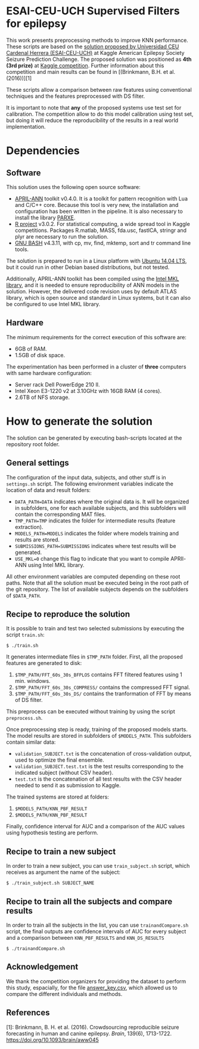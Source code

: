 # ESAI-CEU-UCH Supervised Filters for epilepsy 

This work presents  preprocessing methods to improve KNN
performance. These scripts are based on the [solution proposed by Universidad CEU Cardenal Herrera
(ESAI-CEU-UCH)](https://github.com/ESAI-CEU-UCH/kaggle-epilepsy) at Kaggle American Epilepsy Society Seizure Prediction
Challenge. The proposed solution was positioned as **4th (3rd prize)** at
[Kaggle competition](https://www.kaggle.com/c/seizure-prediction).
Further information about this competition and main results can be
found in [(Brinkmann, B.H. et al. (2016))][1]

These scripts allow a comparison between raw features using
conventional techniques and the features preprocessed with DS filter.

It is important to note that **any** of the proposed systems use test set for
calibration. The competition allow to do this model calibration using test set,
but doing it will reduce the reproducibility of the results in a real world
implementation.

# Dependencies

## Software

This solution uses the following open source software:

- [APRIL-ANN](https://github.com/pakozm/april-ann) toolkit v0.4.0. It is a
  toolkit for pattern recognition with Lua and C/C++ core. Because this tool is
  very new, the installation and configuration has been written in the
  pipeline. It is also necessary to install the library [PARXE](https://github.com/april-org/parxe).
- [R project](http://www.r-project.org/) v3.0.2. For statistical computing, a
  wide spread tool in Kaggle competitions. Packages R.matlab, MASS, fda.usc,
  fastICA, stringr and plyr are necessary to run the solution.
- [GNU BASH](http://www.gnu.org/software/bash/) v4.3.11, with cp, mv, find,
  mktemp, sort and tr command line tools.

The solution is prepared to run in a Linux platform with
[Ubuntu 14.04 LTS](http://www.ubuntu.com/), but it could run in other Debian
based distributions, but not tested.

Additionally, APRIL-ANN toolkit has been compiled using the
[Intel MKL library](https://software.intel.com/en-us/intel-mkl), and it is
needed to ensure reproducibility of ANN models in the solution. However, the
delivered code revision uses by default ATLAS library, which is open source and
standard in Linux systems, but it can also be configured to use Intel MKL
library.

## Hardware

The minimum requirements for the correct execution of this software are:

- 6GB of RAM.
- 1.5GB of disk space.

The experimentation has been performed in a cluster of **three** computers
with same hardware configuration:

- Server rack Dell PowerEdge 210 II.
- Intel Xeon E3-1220 v2 at 3.10GHz with 16GB RAM (4 cores).
- 2.6TB of NFS storage.

# How to generate the solution

The solution can be generated by executing bash-scripts located at the
repository root folder. 

## General settings

The configuration of the input data, subjects, and other stuff is in
`settings.sh` script. The following environment variables indicate the location
of data and result folders:

- `DATA_PATH=DATA` indicates where the original data is. It will be organized in
  subfolders, one for each available subjects, and this subfolders will contain
  the corresponding MAT files.
- `TMP_PATH=TMP` indicates the folder for intermediate results (feature extraction).
- `MODELS_PATH=MODELS` indicates the folder where models training and results
  are stored.
- `SUBMISSIONS_PATH=SUBMISSIONS` indicates where test results will be generated.
- `USE_MKL=0` change this flag to indicate that you want to compile APRIl-ANN
  using Intel MKL library.

All other environment variables are computed depending on these root paths.
Note that all the solution must be executed being in the root path of the git
repository. The list of available subjects depends on the subfolders of
`$DATA_PATH`.

## Recipe to reproduce the solution

It is possible to train and test two selected submissions by executing the
script `train.sh`:

```
$ ./train.sh
```

It generates intermediate files in `$TMP_PATH` folder. First, all the proposed
features are generated to disk:

1. `$TMP_PATH/FFT_60s_30s_BFPLOS` contains FFT filtered features using 1 min. windows.
2. `$TMP_PATH/FFT_60s_30s_COMPRESS/` contains the compressed FFT signal.
3. `$TMP_PATH/FFT_60s_30s_DS/` contains the tranformation of FFT by
   means of DS filter.

This preprocess can be executed without training by using the script
`preprocess.sh`.

Once preprocessing step is ready, training of the proposed models starts. The
model results are stored in subfolders of `$MODELS_PATH`. This subfolders contain
similar data:

- `validation_SUBJECT.txt` is the concatenation of cross-validation output, used
  to optimize the final ensemble.
- `validation_SUBJECT.test.txt` is the test results corresponding to the
  indicated subject (without CSV header).
- `test.txt` is the concatenation of all test results with the CSV header needed
  to send it as submission to Kaggle.

The trained systems are stored at folders:

1. `$MODELS_PATH/KNN_PBF_RESULT`
2. `$MODELS_PATH/KNN_PBF_RESULT`


Finally, confidence interval for AUC and a comparison of the AUC
values using hypothesis testing are perform.

## Recipe to train a new subject

In order to train a new subject, you can use `train_subject.sh` script, which
receives as argument the name of the subject:

```
$ ./train_subject.sh SUBJECT_NAME
```
## Recipe to train all the subjects and compare results

In order to train all the subjects in the list, you can use
`trainandCompare.sh` script, the final outputs are confidence
intervals of AUC for every subject and a comparison between
`KNN_PBF_RESULTS` and `KNN_DS_RESULTS` 

```
$ ./trainandCompare.sh 
```

## Acknowledgement

We thank the competition organizers for providing the dataset to
perform this study, espacially, for the file
[answer_key.csv](answer_key.csv), which allowed us to compare the
different individuals and methods. 


## References

[1]: Brinkmann, B. H. et al.  (2016). Crowdsourcing reproducible
seizure forecasting in human and canine epilepsy. *Brain*, 139(6),
1713-1722. <https://doi.org/10.1093/brain/aww045>
